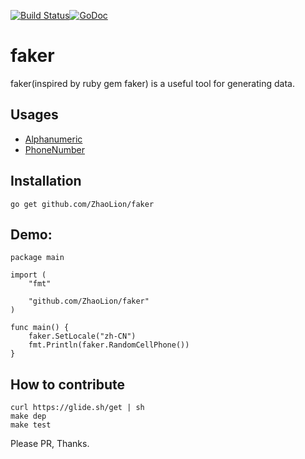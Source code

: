 [![Build Status](https://travis-ci.org/ZhaoLion/faker.svg?branch=master)](https://travis-ci.org/ZhaoLion/faker)[![GoDoc](https://godoc.org/github.com/ZhaoLion/faker?status.svg)](https://godoc.org/github.com/ZhaoLion/faker)
# faker

faker(inspired by ruby gem faker) is a useful tool for generating data. 

## Usages
- [Alphanumeric](doc/alphanumeric.md)
- [PhoneNumber](doc/phone_number.md)


## Installation
`go get github.com/ZhaoLion/faker`

## Demo:

```
package main

import (
	"fmt"

	"github.com/ZhaoLion/faker"
)

func main() {
	faker.SetLocale("zh-CN")
	fmt.Println(faker.RandomCellPhone())
}
```

## How to contribute

```
curl https://glide.sh/get | sh
make dep
make test
```

Please PR, Thanks.
